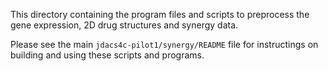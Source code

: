 This directory containing the program files and scripts to preprocess the gene expression, 2D drug structures and synergy data.

Please see the main `jdacs4c-pilot1/synergy/README` file for instructings on building and using these scripts and programs.
